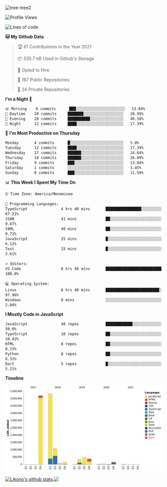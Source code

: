 ![tree-tree2](https://user-images.githubusercontent.com/15727947/99866266-688a6380-2b75-11eb-958b-273006b198d8.jpg)


<!--START_SECTION:waka-->
![Profile Views](http://img.shields.io/badge/Profile%20Views-0-blue)

![Lines of code](https://img.shields.io/badge/From%20Hello%20World%20I%27ve%20Written-12.4%20million%20lines%20of%20code-blue)

**🐱 My Github Data** 

> 🏆 61 Contributions in the Year 2021
 > 
> 📦 535.7 kB Used in Github's Storage 
 > 
> 💼 Opted to Hire
 > 
> 📜 187 Public Repositories 
 > 
> 🔑 24 Private Repositories  
 > 
**I'm a Night 🦉** 

```text
🌞 Morning    9 commits      ███░░░░░░░░░░░░░░░░░░░░░░   13.04% 
🌆 Daytime    20 commits     ███████░░░░░░░░░░░░░░░░░░   28.99% 
🌃 Evening    28 commits     ██████████░░░░░░░░░░░░░░░   40.58% 
🌙 Night      12 commits     ████░░░░░░░░░░░░░░░░░░░░░   17.39%

```
📅 **I'm Most Productive on Thursday** 

```text
Monday       4 commits      █░░░░░░░░░░░░░░░░░░░░░░░░   5.8% 
Tuesday      12 commits     ████░░░░░░░░░░░░░░░░░░░░░   17.39% 
Wednesday    17 commits     ██████░░░░░░░░░░░░░░░░░░░   24.64% 
Thursday     18 commits     ██████░░░░░░░░░░░░░░░░░░░   26.09% 
Friday       9 commits      ███░░░░░░░░░░░░░░░░░░░░░░   13.04% 
Saturday     1 commits      ░░░░░░░░░░░░░░░░░░░░░░░░░   1.45% 
Sunday       8 commits      ███░░░░░░░░░░░░░░░░░░░░░░   11.59%

```


📊 **This Week I Spent My Time On** 

```text
⌚︎ Time Zone: America/Menominee

💬 Programming Languages: 
TypeScript               4 hrs 40 mins       ████████████████░░░░░░░░░   67.21% 
JSON                     41 mins             ██░░░░░░░░░░░░░░░░░░░░░░░   9.87% 
YAML                     40 mins             ██░░░░░░░░░░░░░░░░░░░░░░░   9.72% 
JavaScript               25 mins             █░░░░░░░░░░░░░░░░░░░░░░░░   6.12% 
Text                     15 mins             █░░░░░░░░░░░░░░░░░░░░░░░░   3.61%

🔥 Editors: 
VS Code                  6 hrs 56 mins       █████████████████████████   100.0%

💻 Operating System: 
Linux                    6 hrs 48 mins       ████████████████████████░   97.96% 
Windows                  8 mins              ░░░░░░░░░░░░░░░░░░░░░░░░░   2.04%

```

**I Mostly Code in JavaScript** 

```text
JavaScript               48 repos            ████████████░░░░░░░░░░░░░   50.0% 
TypeScript               10 repos            ██░░░░░░░░░░░░░░░░░░░░░░░   10.42% 
HTML                     8 repos             ██░░░░░░░░░░░░░░░░░░░░░░░   8.33% 
Python                   8 repos             ██░░░░░░░░░░░░░░░░░░░░░░░   8.33% 
Dart                     5 repos             █░░░░░░░░░░░░░░░░░░░░░░░░   5.21%

```


**Timeline**

![Chart not found](https://raw.githubusercontent.com/ianlikono/ianlikono/main/charts/bar_graph.png) 


<!--END_SECTION:waka-->


<a href="https://github.com/ianlikono">
  <img align="center" src="https://github-readme-stats.anuraghazra1.vercel.app/api?username=ianlikono&show_icons=true&include_all_commits=true&theme=material-palenight" alt="Likono's github stats" />
</a>
<a href="https://github.com/ianlikono">
  <img align="center" src="https://github-readme-stats.anuraghazra1.vercel.app/api/top-langs/?username=ianlikono&layout=compact&theme=material-palenight" />
</a>

